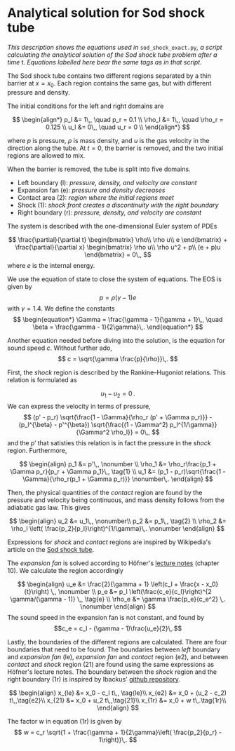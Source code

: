 <script type="text/x-mathjax-config">
MathJax.Hub.Config({
tex2jax: {
inlineMath: [['$','$'], ['\\(','\\)']],
processEscapes: true},
jax: ["input/TeX","input/MathML","input/AsciiMath","output/CommonHTML"],
extensions: ["tex2jax.js","mml2jax.js","asciimath2jax.js","MathMenu.js","MathZoom.js","AssistiveMML.js", "[Contrib]/a11y/accessibility-menu.js"],
TeX: {
extensions: ["AMSmath.js","AMSsymbols.js","noErrors.js","noUndefined.js"],
equationNumbers: {
autoNumber: "AMS"
}
}
});
</script>


# Analytical solution for Sod shock tube

*This description shows the equations used in* `sod_shock_exact.py`*, a script calculating the analytical solution of the Sod shock tube problem after a time* t. *Equations labelled here bear the same tags as in that script.*

The Sod shock tube contains two different regions separated by a thin barrier at $x = x_0$.
Each region contains the same gas, but with different pressure and density.

The initial conditions for the left and right domains are

$$
\begin{align*}
p_l &= 1\,, \quad p_r = 0.1 \\ 
\rho_l &= 1\,, \quad \rho_r = 0.125 \\ 
u_l &= 0\,, \quad u_r = 0 \\
\end{align*}
$$

where $p$ is pressure, $\rho$ is mass density, and $u$ is the gas velocity in the direction along the tube. At $t = 0$, the barrier is removed, and the two initial regions are allowed to mix.

When the barrier is removed, the tube is split into five domains.

- Left boundary (l): *pressure, density, and velocity are constant*
- Expansion fan (e): *pressure and density decreases*
- Contact area (2): *region where the initial regions meet*
- Shock (1): *shock front creates a discontinuity with the right boundary*
- Right boundary (r): *pressure, density, and velocity are constant*

The system is described with the one-dimensional Euler system of PDEs

$$
\frac{\partial}{\partial t} \begin{bmatrix}
\rho\\
\rho u\\
e
\end{bmatrix}
+
\frac{\partial}{\partial x} \begin{bmatrix}
\rho u\\
\rho u^2 + p\\
(e + p)u
\end{bmatrix} = 0\,,
$$
where $e$ is the internal energy.

We use the equation of state to close the system of equations. The EOS is given by
$$
p = \rho (\gamma - 1) e
$$
with $\gamma = 1.4$. We define the constants
$$
\begin{equation*}
\Gamma = \frac{\gamma - 1}{\gamma + 1}\,, \quad \beta = \frac{\gamma - 1}{2\gamma}\,.
\end{equation*}
$$

Another equation needed before diving into the solution, is the equation for sound speed $c$. Without further ado,
$$
c = \sqrt{\gamma \frac{p}{\rho}}\,.
$$

First, the *shock* region is described by the Rankine–Hugoniot relations. This relation is formulated as

$$
u_1 - u_2 = 0\,.
$$
We can express the velocity in terms of pressure,
$$
(p' - p_r) \sqrt{\frac{1 - \Gamma}{\rho_r (p' + \Gamma p_r)}} - (p_l^{\beta} - p'^{\beta}) \sqrt{\frac{(1 - \Gamma^2) p_l^{1/\gamma}}{\Gamma^2 \rho_l}} = 0\,,
$$
and the $p'$ that satisties this relation is in fact the pressure in the *shock* region. Furthermore,

$$
\begin{align}
p_1 &= p'\,, \nonumber \\
\rho_1 &= \rho_r\frac{p_1 + \Gamma p_r}{p_r + \Gamma p_1}\,, \tag{1} \\
u_1 &= (p_1 - p_r)\sqrt{\frac{1 - \Gamma}{\rho_r(p_1 + \Gamma p_r)}} \nonumber\,.
\end{align}
$$

Then, the physical quantities of the *contact* region are found by the pressure and velocity being continuous, and mass density follows from the adiabatic gas law. This gives

$$
\begin{align}
u_2 &= u_1\,, \nonumber\\
p_2 &= p_1\,, \tag{2} \\
\rho_2 &= \rho_l \left( \frac{p_2}{p_l}\right)^{1/\gamma}\,. \nonumber
\end{align}
$$

Expressions for *shock* and *contact* regions are inspired by Wikipedia's article on the [Sod shock tube](https://en.wikipedia.org/wiki/Sod_shock_tube).

The *expansion fan* is solved according to Höfner's [lecture notes](https://www.astro.uu.se/~hoefner/astro/teach/ch10.pdf) (chapter 10). We calculate the region accordingly

$$
\begin{align}
u_e &= \frac{2}{\gamma + 1} \left(c_l + \frac{x - x_0}{t}\right) \,, \nonumber \\
p_e &= p_l \left(\frac{c_e}{c_l}\right)^{2 \gamma/(\gamma - 1)} \,, \tag{e} \\
\rho_e &= \gamma \frac{p_e}{c_e^2} \,. \nonumber
\end{align}
$$
The sound speed in the expansion fan is not constant, and found by
$$c_e = c_l - (\gamma - 1)\frac{u_e}{2}\,.$$

$$
%\begin{align}
%\tag{ex}
%\end{align}
$$

Lastly, the boundaries of the different regions are calculated. There are four boundaries that need to be found. The boundaries between *left* boundary and *expansion fan* (le), *expansion fan* and *contact* region (e2), and between *contact* and *shock* region (21) are found using the same expressions as Höfner's lecture notes. The boundary between the *shock* region and the right boundary (1r) is inspired by Ibackus' [github repository](https://github.com/ibackus/sod-shocktube).

$$
\begin{align}
x_{le} &= x_0 - c_l t\,, \tag{le}\\
x_{e2} &= x_0 + (u_2 - c_2) t\,,\tag{e2}\\
x_{21} &= x_0 + u_2 t\,,\tag{21}\\
x_{1r} &= x_0 + w t\,.\tag{1r}\\
\end{align}
$$

The factor $w$ in equation (1r) is given by
$$
w = c_r \sqrt{1 + \frac{\gamma + 1}{2\gamma}\left( \frac{p_2}{p_r} - 1\right)}\,.
$$
